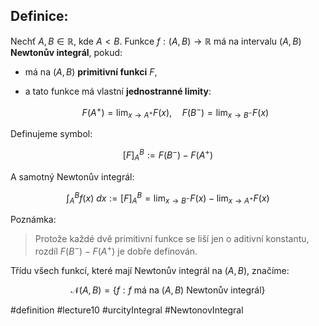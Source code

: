 ## Definice: 

Nechť $A, B \in \mathbb{R}$, kde $A < B$. Funkce $f : (A, B) \to \mathbb{R}$ má na intervalu $(A, B)$ **Newtonův integrál**, pokud:

- má na $(A, B)$ **primitivní funkci** $F$,
- a tato funkce má vlastní **jednostranné limity**:

  $$
  F(A^+) = \lim_{x \to A^+} F(x), \quad
  F(B^-) = \lim_{x \to B^-} F(x)
  $$

Definujeme symbol:

$$
[F]_A^B := F(B^-) - F(A^+)
$$

A samotný Newtonův integrál:

$$
\int_A^B f(x)\ dx := [F]_A^B = \lim_{x \to B^-} F(x) - \lim_{x \to A^+} F(x)
$$

Poznámka:

> Protože každé dvě primitivní funkce se liší jen o aditivní konstantu, rozdíl $F(B^-) - F(A^+)$ je dobře definován.

Třídu všech funkcí, které mají Newtonův integrál na $(A, B)$, značíme:

$$
\mathcal{N}(A, B) = \{ f : f \text{ má na } (A, B) \text{ Newtonův integrál} \}
$$




#definition #lecture10 #urcityIntegral #NewtonovIntegral

